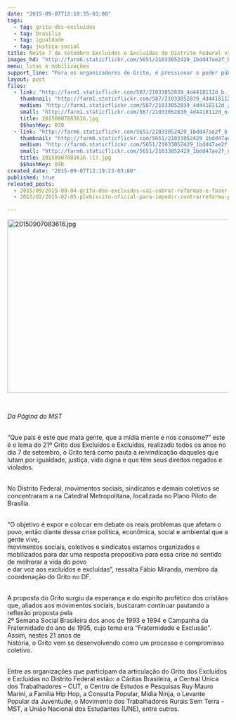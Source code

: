 ```yaml
---
date: "2015-09-07T12:10:35-03:00"
tags:
  - tag: grito-dos-excluídos
  - tag: brasilia
  - tag: igualdade
  - tag: justiça-social
title: Neste 7 de setembro Excluídos e Excluídas do Distrito Federal vão às ruas reivindicar direitos
images_hd: "http://farm6.staticflickr.com/5651/21033052429_1bdd47ae2f_b.jpg"
menu: lutas e mobilizações
support_line: "Para os organizadores do Grito, é pressionar o poder público para evitar retrocessos. "
layout: post
files:
  - link: "http://farm1.staticflickr.com/587/21033052839_4d4418112d_b.jpg"
    thumbnail: "http://farm1.staticflickr.com/587/21033052839_4d4418112d_t.jpg"
    medium: "http://farm1.staticflickr.com/587/21033052839_4d4418112d_z.jpg"
    small: "http://farm1.staticflickr.com/587/21033052839_4d4418112d_n.jpg"
    title: 20150907083616.jpg
    $$hashKey: 03O
  - link: "http://farm6.staticflickr.com/5651/21033052429_1bdd47ae2f_b.jpg"
    thumbnail: "http://farm6.staticflickr.com/5651/21033052429_1bdd47ae2f_t.jpg"
    medium: "http://farm6.staticflickr.com/5651/21033052429_1bdd47ae2f_z.jpg"
    small: "http://farm6.staticflickr.com/5651/21033052429_1bdd47ae2f_n.jpg"
    title: 20150907083616 (1).jpg
    $$hashKey: 04R
created_date: "2015-09-07T12:19:23-03:00"
published: true
releated_posts:
  - 2015/09/2015-09-04-grito-dos-excluidos-vai-cobrar-reformas-e-fazer-contraponto-ao-ataque-a-direitos-sociais.md
  - 2015/02/2015-02-05-plebiscito-oficial-para-impedir-contrarreforma-politica.md

---
```

<p><img alt="20150907083616.jpg" height="394" src="http://farm1.staticflickr.com/587/21033052839_4d4418112d_b.jpg" width="700" /></p>

<p>&nbsp;</p>

<p><em>Da P&aacute;gina do MST </em></p>

<p><br />
&ldquo;Que pa&iacute;s &eacute; este que mata gente, que a m&iacute;dia mente e nos consome?&rdquo; este &eacute; o lema do 21&ordm; Grito dos Exclu&iacute;dos e Exclu&iacute;das, realizado todos os anos no dia 7 de setembro, o Grito ter&aacute; como pauta a reivindica&ccedil;&atilde;o daqueles que lutam por igualdade, justi&ccedil;a, vida digna e que t&ecirc;m seus direitos negados e violados.</p>

<p><br />
No Distrito Federal, movimentos sociais, sindicatos e demais coletivos se concentraram&nbsp;a na&nbsp;Catedral Metropolitana, localizada no Plano Piloto de Bras&iacute;lia.</p>

<p><br />
&ldquo;O objetivo &eacute; expor e colocar em debate os reais problemas que afetam o povo, ent&atilde;o diante dessa crise pol&iacute;tica, econ&ocirc;mica, social e ambiental que a gente vive,<br />
movimentos sociais, coletivos e sindicatos estamos organizados e mobilizados para dar uma resposta propositiva para essa crise no sentido de melhorar a vida do povo<br />
e dar voz aos exclu&iacute;dos e exclu&iacute;das&rdquo;, ressalta F&aacute;bio Miranda, membro da coordena&ccedil;&atilde;o do Grito no DF.</p>

<p><br />
A proposta do Grito surgiu da esperan&ccedil;a e do esp&iacute;rito prof&eacute;tico dos crist&atilde;os que, aliados aos movimentos sociais, buscaram continuar pautando a reflex&atilde;o proposta pela<br />
2&ordf; Semana Social Brasileira dos anos de 1993 e 1994 e Campanha da Fraternidade do ano de 1995, cujo tema era &ldquo;Fraternidade e Exclus&atilde;o&rdquo;. Assim, nestes 21 anos de<br />
hist&oacute;ria, o Grito vem se desenvolvendo como um processo e compromisso coletivo.</p>

<p><br />
Entre as organiza&ccedil;&otilde;es que participam da articula&ccedil;&atilde;o do Grito dos Exclu&iacute;dos e Exclu&iacute;das no Distrito Federal est&atilde;o: a C&aacute;ritas Brasileira, a Central &Uacute;nica dos Trabalhadores &ndash; CUT, o Centro de Estudos e Pesquisas Ruy Mauro Marini, a Fam&iacute;lia Hip Hop, a Consulta Popular, M&iacute;dia Ninja, o Levante Popular da Juventude, o Movimento dos Trabalhadores Rurais Sem Terra - MST, a Uni&atilde;o Nacional dos Estudantes (UNE), entre outros.</p>
